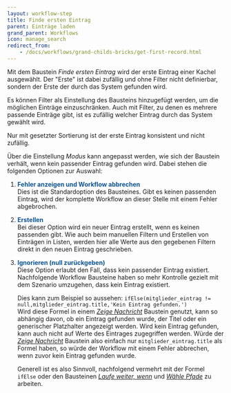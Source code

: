 ```yaml
---
layout: workflow-step
title: Finde ersten Eintrag
parent: Einträge laden
grand_parent: Workflows
icon: manage_search
redirect_from:
    - /docs/workflows/grand-childs-bricks/get-first-record.html
---
```


Mit dem Baustein _Finde ersten Eintrag_ wird der erste Eintrag einer Kachel ausgewählt.
Der "Erste" ist dabei zufällig und ohne Filter nicht definierbar, sondern der Erste der durch das System gefunden wird.

Es können Filter als Einstellung des Bausteins hinzugefügt werden, um die möglichen Einträge einzuschränken.
Auch mit Filter, zu denen es mehrere passende Einträge gibt, ist es zufällig welcher Eintrag durch das System gewählt wird.

Nur mit gesetzter Sortierung ist der erste Eintrag konsistent und nicht zufällig.

Über die Einstellung _Modus_ kann angepasst werden, wie sich der Baustein verhält, wenn kein passender Eintrag gefunden wird. Dabei stehen die folgenden Optionen zur Auswahl: 

1. <span style="color:#0b5394">**Fehler anzeigen und Workflow abbrechen**</span>    
    Dies ist die Standardoption des Bausteines. Gibt es keinen passenden Eintrag, wird der komplette Workflow an dieser Stelle mit einem Fehler abgebrochen.
2. <span style="color:#0b5394">**Erstellen**</span>     
    Bei dieser Option wird ein neuer Eintrag erstellt, wenn es keinen passenden gibt. Wie auch beim manuellen Filtern und Erstellen von Einträgen in Listen, werden hier alle Werte aus den gegebenen Filtern direkt in den neuen Eintrag geschrieben.  
3. <span style="color:#0b5394">**Ignorieren (null zurückgeben)**</span>     
    Diese Option erlaubt den Fall, dass kein passender Eintrag existiert. Nachfolgende Workflow Bausteine haben so mehr Kontrolle gezielt mit dem Szenario umzugehen, dass kein Eintrag existiert. 

    Dies kann zum Beispiel so aussehen: 
    `ifElse(mitglieder_eintrag != null,mitglieder_eintrag.title,'Kein Eintrag gefunden.')`  
    Wird diese Formel in einem [_Zeige Nachricht_](show-message) Baustein genutzt, kann so abhängig davon, ob ein Eintrag gefunden wurde, der Titel oder ein generischer Platzhalter angezeigt werden. 
    Wird kein Eintrag gefunden, kann auch nicht auf Werte des Eintrages zugegriffen werden. Würde der [_Zeige Nachricht_](show-message) Baustein also einfach nur `mitglieder_eintrag.title` als Formel haben, so würde der Workflow mit einem Fehler abbrechen, wenn zuvor kein Eintrag gefunden wurde. 
    
    Generell ist es also Sinnvoll, nachfolgend vermehrt mit der Formel `ifElse` oder den Bausteinen [_Laufe weiter, wenn_](continue-if) und [_Wähle Pfade_](choose-path) zu arbeiten.